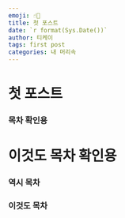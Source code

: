 ```yaml
---
emoji: ☝🏻
title: 첫 포스트
date: `r format(Sys.Date())`
author: 티케이
tags: first post
categories: 내 머리속
---
```




# 첫 포스트

### 목차 확인용


# 이것도 목차 확인용

### 역시 목차



### 이것도 목차



```toc

```
